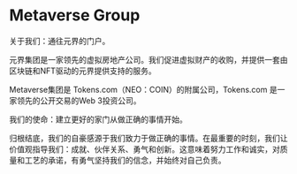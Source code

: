 # Metaverse Group

关于我们：通往元界的门户。

元界集团是一家领先的虚拟房地产公司。我们促进虚拟财产的收购，并提供一套由区块链和NFT驱动的元界提供支持的服务。

Metaverse集团是 Tokens.com（NEO：COIN）的附属公司，Tokens.com 是一家领先的公开交易的Web 3投资公司。

我们的使命：建立更好的家门从做正确的事情开始。

归根结底，我们的自豪感源于我们致力于做正确的事情。在最重要的时刻，我们让价值观指导我们：成就、伙伴关系、勇气和创新。这意味着努力工作和诚实，对质量和工艺的承诺，有勇气坚持我们的信念，并始终对自己负责。
